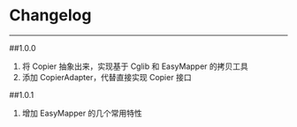 # Changelog

---

##1.0.0
1. 将 Copier 抽象出来，实现基于 Cglib 和 EasyMapper 的拷贝工具
2. 添加 CopierAdapter，代替直接实现 Copier 接口

##1.0.1
1. 增加 EasyMapper 的几个常用特性